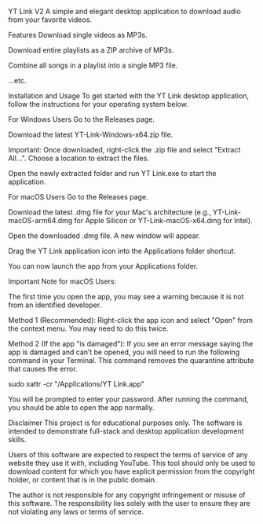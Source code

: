 YT Link V2
A simple and elegant desktop application to download audio from your favorite videos.

Features
Download single videos as MP3s.

Download entire playlists as a ZIP archive of MP3s.

Combine all songs in a playlist into a single MP3 file.

...etc.

Installation and Usage
To get started with the YT Link desktop application, follow the instructions for your operating system below.

For Windows Users
Go to the Releases page.

Download the latest YT-Link-Windows-x64.zip file.

Important: Once downloaded, right-click the .zip file and select "Extract All...". Choose a location to extract the files.

Open the newly extracted folder and run YT Link.exe to start the application.

For macOS Users
Go to the Releases page.

Download the latest .dmg file for your Mac's architecture (e.g., YT-Link-macOS-arm64.dmg for Apple Silicon or YT-Link-macOS-x64.dmg for Intel).

Open the downloaded .dmg file. A new window will appear.

Drag the YT Link application icon into the Applications folder shortcut.

You can now launch the app from your Applications folder.

Important Note for macOS Users:

The first time you open the app, you may see a warning because it is not from an identified developer.

Method 1 (Recommended): Right-click the app icon and select "Open" from the context menu. You may need to do this twice.

Method 2 (If the app "is damaged"): If you see an error message saying the app is damaged and can’t be opened, you will need to run the following command in your Terminal. This command removes the quarantine attribute that causes the error.

sudo xattr -cr "/Applications/YT Link.app"

You will be prompted to enter your password. After running the command, you should be able to open the app normally.

Disclaimer
This project is for educational purposes only. The software is intended to demonstrate full-stack and desktop application development skills.

Users of this software are expected to respect the terms of service of any website they use it with, including YouTube. This tool should only be used to download content for which you have explicit permission from the copyright holder, or content that is in the public domain.

The author is not responsible for any copyright infringement or misuse of this software. The responsibility lies solely with the user to ensure they are not violating any laws or terms of service.